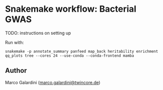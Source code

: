 # Snakemake workflow: Bacterial GWAS

TODO: instructions on setting up

Run with:

    snakemake -p annotate_summary panfeed map_back heritability enrichment qq_plots tree --cores 24 --use-conda --conda-frontend mamba

## Author

Marco Galardini (marco.galardini@twincore.de)
